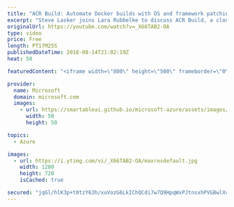 ```yaml
---
title: "ACR Build: Automate Docker builds with OS and framework patching | Azure Friday"
excerpt: "Steve Lasker joins Lara Rubbelke to discuss ACR Build, a cloud-native container build solution enabling pre-check, git commit and base image update docker builds for OS and framework patching. [03:18] Demo Start     For more information:    + Automate OS and framework patching with ACR Build (docs) https://aka.ms/azfr/455/01"
originalUrl: https://youtube.com/watch?v=_X66TAB2-OA
type: video
price: Free
length: PT17M25S
publishedDateTime: 2018-08-14T21:02:19Z
heat: 50

featuredContent: "<iframe width=\"800\" height=\"500\" frameborder=\"0\" src=\"https://www.youtube.com/embed/_X66TAB2-OA\" allow=\"accelerometer; autoplay; encrypted-media; gyroscope; picture-in-picture\" allowfullscreen></iframe>"

provider:
  name: Microsoft
  domain: microsoft.com
  images:
    - url: https://smartableai.github.io/microsoft-azure/assets/images/organizations/microsoft.com-50x50.jpg
      width: 50
      height: 50

topics:
  - Azure

images:
  - url: https://i.ytimg.com/vi/_X66TAB2-OA/maxresdefault.jpg
    width: 1280
    height: 720
    isCached: true

secured: "jqGl/hlK3p+t0tzY63h/xuVozG6LkIChQCdi7w7Q9HpqWxPJtnsxhPVGBwlXcDQu0xYBDRzxVWril5OEcs3rMiUBmHncV+YK7u99zvpkQyCuS3fPTpn6iBo65ZF/aIAnyMfaXo45Tn1UAadCOTIYfvb1jabcwjilLWnV+DIR6s7/YmMap81XFi7pXS04Xdm/2sO3i/WUyKqOAMUqWLIjwD4ZY46nClWXjDbUO7jr99G9icmvc6rhXpfJ9QNB1Ojkp6c5vhfe/XkfeMJ3FrV7eA3XcOZJb5iktCuOP3HFklgxOdAXe3RsgG+zqYOpxEW8AL7JH+y/FxLcT80uSeAlJlxf9WQyMOHqMf6wlvKOBj4RFsqd+HVrW1ICsPvLeQli/tj5QsprFX36/NFn7l3AVURboMkslTMu3hxw0BU4Gxg=;70dYBal6Kez3urOoEFJ/Gw=="
---
```


